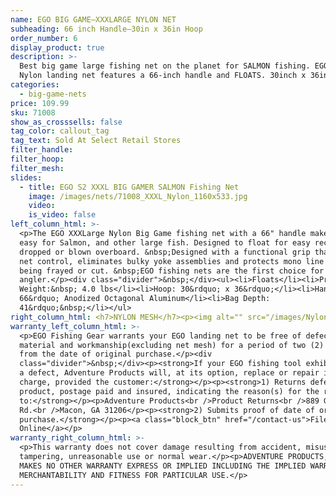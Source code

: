 ```yaml
---
name: EGO BIG GAME—XXXLARGE NYLON NET
subheading: 66 inch Handle—30in x 36in Hoop
order_number: 6
display_product: true
description: >-
  Best big game large fishing net on the planet for SALMON fishing. EGO XXXLarge
  Nylon landing net features a 66-inch handle and FLOATS. 30inch x 36inch Hoop
categories:
  - big-game-nets
price: 109.99
sku: 71008
show_as_crosssells: false
tag_color: callout_tag
tag_text: Sold At Select Retail Stores
filter_handle:
filter_hoop:
filter_mesh:
slides:
  - title: EGO S2 XXXL BIG GAMER SALMON Fishing Net
    image: /images/nets/71008_XXXL_Nylon_1160x533.jpg
    video:
    is_video: false
left_column_html: >-
  <p>The EGO XXXLarge Nylon Big Game fishing net with a 66" handle makes fishing
  easy for Salmon, and other large fish. Designed to float for easy recovery if
  dropped or blown overboard. &nbsp;Designed with a functional grip that aids in
  net control, eliminates bulky yoke assemblies and protects mono line from
  being frayed or cut. &nbsp;EGO fishing nets are the first choice for the Savvy
  angler.</p><div class="divider">&nbsp;</div><ul><li>Floats</li><li>Product
  Weight:&nbsp; 4.0 lbs</li><li>Hoop: 30&rdquo; x 36&rdquo;</li><li>Handle:
  66&rdquo; Anodized Octagonal Aluminum</li><li>Bag Depth:
  41&rdquo;&nbsp;</li></ul>
right_column_html: <h7>NYLON MESH</h7><p><img alt="" src="/images/Nylon_400x150.jpg" /></p>
warranty_left_column_html: >-
  <p>EGO Fishing Gear warrants your EGO landing net to be free of defects in
  material and workmanship(excluding net mesh) for a period of two (2) years
  from the date of original purchase.</p><div
  class="divider">&nbsp;</div><p><strong>If your EGO fishing tool exhibits such
  a defect, Adventure Products will, at its option, replace or repair it without
  charge, provided the customer:</strong></p><p><strong>1) Returns defective
  product, postage paid and insured, indicating the reason(s) for the return
  to:</strong></p><p>Adventure Products<br />Product Returns<br />889 Guy Paine
  Rd.<br />Macon, GA 31206</p><p><strong>2) Submits proof of date of original
  purchase.</strong></p><p><a class="block_btn" href="/contact-us">File Claim
  Online</a></p>
warranty_right_column_html: >-
  <p>This warranty does not cover damage resulting from accident, misuse, abuse,
  tampering, unreasonable use or normal wear.</p><p>ADVENTURE PRODUCTS, INC.
  MAKES NO OTHER WARRANTY EXPRESS OR IMPLIED INCLUDING THE IMPLIED WARRANTIES OF
  MERCHANTABILITY AND FITNESS FOR PARTICULAR USE.</p>
---
```

